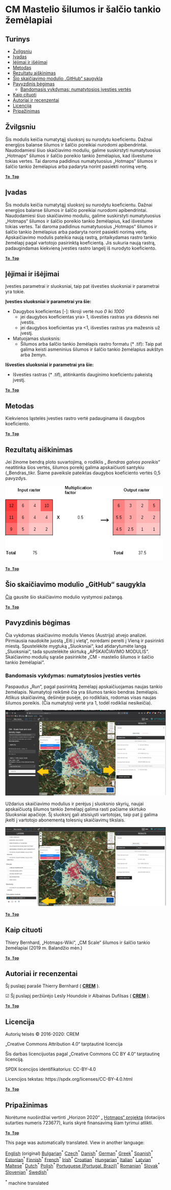 <h1><a class="anchor" id="cm-scale-heat-and-cool-density-maps" href="#cm-scale-heat-and-cool-density-maps"><i class="fa fa-link"></i></a>CM Mastelio šilumos ir šalčio tankio žemėlapiai</h1><h2><a class="anchor" id="table-of-contents" href="#table-of-contents"><i class="fa fa-link"></i></a> Turinys</h2><ul><li> <a href="#in-a-glance">Žvilgsniu</a></li><li> <a href="#introduction">Įvadas</a></li><li> <a href="#inputs-and-outputs">Įėjimai ir išėjimai</a></li><li> <a href="#method">Metodas</a></li><li> <a href="#interpretation-of-results">Rezultatų aiškinimas</a></li><li> <a href="#github-repository-of-this-calculation-module">Šio skaičiavimo modulio „GitHub“ saugykla</a></li><li> <a href="#sample-run">Pavyzdinis bėgimas</a><ul><li> <a href="#sample-run_test-run-default-input-values">Bandomasis vykdymas: numatytosios įvesties vertės</a></li></ul></li><li> <a href="#how-to-cite">Kaip cituoti</a></li><li> <a href="#authors-and-reviewers">Autoriai ir recenzentai</a></li><li> <a href="#license">Licencija</a></li><li> <a href="#acknowledgement">Pripažinimas</a></li></ul><h2><a class="anchor" id="in-a-glance" href="#in-a-glance"><i class="fa fa-link"></i></a> Žvilgsniu</h2><p> Šis modulis keičia numatytąjį sluoksnį su nurodytu koeficientu. Dažnai energijos balanse šilumos ir šalčio poreikiai nurodomi apibendrintai. Naudodamiesi šiuo skaičiavimo moduliu, galime suskirstyti numatytuosius „Hotmaps“ šilumos ir šalčio poreikio tankio žemėlapius, kad išvestume tokias vertes. Tai daroma padidinus numatytuosius „Hotmaps“ šilumos ir šalčio tankio žemėlapius arba padaryta norint pasiekti norimą vertę.</p><p> <a href="#table-of-contents"><strong><code>To Top</code></strong></a></p><h2><a class="anchor" id="introduction" href="#introduction"><i class="fa fa-link"></i></a> Įvadas</h2><p> Šis modulis keičia numatytąjį sluoksnį su nurodytu koeficientu. Dažnai energijos balanse šilumos ir šalčio poreikiai nurodomi apibendrintai. Naudodamiesi šiuo skaičiavimo moduliu, galime suskirstyti numatytuosius „Hotmaps“ šilumos ir šalčio poreikio tankio žemėlapius, kad išvestume tokias vertes. Tai daroma padidinus numatytuosius „Hotmaps“ šilumos ir šalčio tankio žemėlapius arba padaryta norint pasiekti norimą vertę. Apskaičiavimo modulis pateikia naują rastrą, pritaikydamas rastro tankio žemėlapį pagal vartotojo pasirinktą koeficientą. Jis sukuria naują rastrą, padaugindamas kiekvieną įvesties rastro langelį iš nurodyto koeficiento.</p><p> <a href="#table-of-contents"><strong><code>To Top</code></strong></a></p><h2><a class="anchor" id="inputs-and-outputs" href="#inputs-and-outputs"><i class="fa fa-link"></i></a> Įėjimai ir išėjimai</h2><p> Įvesties parametrai ir sluoksniai, taip pat išvesties sluoksniai ir parametrai yra tokie.</p><p> <strong>Įvesties sluoksniai ir parametrai yra šie:</strong></p><ul><li> Daugybos koeficientas [-]: tikroji vertė nuo <em><em>0</em></em> iki <em><em>1000</em></em><ul><li> jei daugybos koeficientas yra&gt; 1, išvesties rastras yra didesnis nei įvestis.</li><li> jei daugybos koeficientas yra &lt;1, išvesties rastras yra mažesnis už įvestį.</li></ul></li><li> Matuojamas sluoksnis:<ul><li> Šilumos arba šalčio tankio žemėlapis rastro formatu (* .tif): Taip pat galima keisti asmeninius šilumos ir šalčio tankio žemėlapius aukštyn arba žemyn.</li></ul></li></ul><p> <strong>Išvesties sluoksniai ir parametrai yra šie:</strong></p><ul><li> Išvesties rastras (* .tif), atitinkantis dauginimo koeficientu pakeistą įvestį.</li></ul><p> <a href="#table-of-contents"><strong><code>To Top</code></strong></a></p><h2><a class="anchor" id="method" href="#method"><i class="fa fa-link"></i></a> Metodas</h2><p> Kiekvienos ląstelės įvesties rastro vertė padauginama iš daugybos koeficiento.</p><p> <a href="#table-of-contents"><strong><code>To Top</code></strong></a></p><h2><a class="anchor" id="interpretation-of-results" href="#interpretation-of-results"><i class="fa fa-link"></i></a> Rezultatų aiškinimas</h2><p> Jei žinome bendrą ploto suvartojimą, o rodiklis „ <em>Bendras galvos poreikis“</em> neatitinka šios vertės, šilumos poreikį galima apskaičiuoti santykiu („Bendras_tikr. Šiame paveiksle pateiktas daugybos koeficiento vertės 0,5 pavyzdys.</p><img alt="Fig. 1-0" src="/images/Wiki_CM_scale.png" title="Pavadinkite vykdymo seansą"/><p> <a href="#table-of-contents"><strong><code>To Top</code></strong></a></p><h2><a class="anchor" id="github-repository-of-this-calculation-module" href="#github-repository-of-this-calculation-module"><i class="fa fa-link"></i></a> Šio skaičiavimo modulio „GitHub“ saugykla</h2><p> <a href="https://github.com/HotMaps/base_calculation_module">Čia</a> gausite šio skaičiavimo modulio vystymosi pažangą.</p><p> <a href="#table-of-contents"><strong><code>To Top</code></strong></a></p><h2><a class="anchor" id="sample-run" href="#sample-run"><i class="fa fa-link"></i></a> Pavyzdinis bėgimas</h2><p> Čia vykdomas skaičiavimo modulis Vienos (Austrija) atvejo analizei. Pirmiausia naudokite juostą „Eiti į vietą“, norėdami pereiti į Vieną ir pasirinkti miestą. Spustelėkite mygtuką „Sluoksniai“, kad atidarytumėte langą „Sluoksniai“, tada spustelėkite skirtuką „APSKAIČIAVIMO MODULIS“. Skaičiavimo modulių sąraše pasirinkite „CM - mastelio šilumos ir šalčio tankio žemėlapiai“.</p><h3><a class="anchor" id="test-run--default-input-values" href="#test-run--default-input-values"><i class="fa fa-link"></i></a> Bandomasis vykdymas: numatytosios įvesties vertės</h3><p> Paspaudus „Run“, pagal pasirinktą žemėlapį apskaičiuojamas naujas tankio žemėlapis. Numatytoji reikšmė čia yra šilumos tankio bendras žemėlapis. Atlikus skaičiavimą, dešinėje pusėje, po rodikliais, rodomas visas naujas šilumos poreikis. (Čia numatytoji vertė yra 1, todėl rodikliai nesikeičia).</p><img src="/en/CM-Scale-heat-and-cool-density-maps/picture1.jpg"/><p> Uždarius skaičiavimo modulius ir perėjus į sluoksnio skyrių, naujai apskaičiuotą šilumos tankio žemėlapį galima rasti pačiame skirtuko Sluoksniai apačioje. Šį sluoksnį gali atsisiųsti vartotojas, taip pat jį galima įkelti į vartotojo abonementą tolesnių skaičiavimų tikslais.</p><img src="/en/CM-Scale-heat-and-cool-density-maps/picture2.jpg"/><p> <a href="#table-of-contents"><strong><code>To Top</code></strong></a></p><h2><a class="anchor" id="how-to-cite" href="#how-to-cite"><i class="fa fa-link"></i></a> Kaip cituoti</h2><p> Thiery Bernhard, „Hotmaps-Wiki“, „CM Scale“ šilumos ir šalčio tankio žemėlapiai (2019 m. Balandžio mėn.)</p><p> <a href="#table-of-contents"><strong><code>To Top</code></strong></a></p><h2><a class="anchor" id="authors-and-reviewers" href="#authors-and-reviewers"><i class="fa fa-link"></i></a> Autoriai ir recenzentai</h2><p> Šį puslapį parašė Thierry Bernhard ( <strong><a href="https://www.crem.ch/">CREM</a></strong> ).</p><p> ☑ Šį puslapį peržiūrėjo Lesly Houndole ir Albainas Dufilsas ( <strong><a href="https://www.crem.ch/">CREM</a></strong> ).</p><p> <a href="#table-of-contents"><strong><code>To Top</code></strong></a></p><h2><a class="anchor" id="license" href="#license"><i class="fa fa-link"></i></a> Licencija</h2><p> Autorių teisės © 2016-2020: CREM</p><p> „Creative Commons Attribution 4.0“ tarptautinė licencija</p><p> Šis darbas licencijuotas pagal „Creative Commons CC BY 4.0“ tarptautinę licenciją.</p><p> SPDX licencijos identifikatorius: CC-BY-4.0</p><p> Licencijos tekstas: https://spdx.org/licenses/CC-BY-4.0.html</p><p> <a href="#table-of-contents"><strong><code>To Top</code></strong></a></p><h2><a class="anchor" id="acknowledgement" href="#acknowledgement"><i class="fa fa-link"></i></a> Pripažinimas</h2><p> Norėtume nuoširdžiai vertinti „Horizon 2020“ „ <a href="https://www.hotmaps-project.eu">Hotmaps“ projektą</a> (dotacijos sutarties numeris 723677), kuris skyrė finansavimą šiam tyrimui atlikti.</p><p> <a href="#table-of-contents"><strong><code>To Top</code></strong></a></p>
<!--- THIS IS A SUPER UNIQUE IDENTIFIER -->

This page was automatically translated. View in another language:

[English](../en/CM-Scale-heat-and-cool-density-maps) (original) [Bulgarian](../bg/CM-Scale-heat-and-cool-density-maps)<sup>\*</sup> [Czech](../cs/CM-Scale-heat-and-cool-density-maps)<sup>\*</sup> [Danish](../da/CM-Scale-heat-and-cool-density-maps)<sup>\*</sup> [German](../de/CM-Scale-heat-and-cool-density-maps)<sup>\*</sup> [Greek](../el/CM-Scale-heat-and-cool-density-maps)<sup>\*</sup> [Spanish](../es/CM-Scale-heat-and-cool-density-maps)<sup>\*</sup> [Estonian](../et/CM-Scale-heat-and-cool-density-maps)<sup>\*</sup> [Finnish](../fi/CM-Scale-heat-and-cool-density-maps)<sup>\*</sup> [French](../fr/CM-Scale-heat-and-cool-density-maps)<sup>\*</sup> [Irish](../ga/CM-Scale-heat-and-cool-density-maps)<sup>\*</sup> [Croatian](../hr/CM-Scale-heat-and-cool-density-maps)<sup>\*</sup> [Hungarian](../hu/CM-Scale-heat-and-cool-density-maps)<sup>\*</sup> [Italian](../it/CM-Scale-heat-and-cool-density-maps)<sup>\*</sup>  [Latvian](../lv/CM-Scale-heat-and-cool-density-maps)<sup>\*</sup> [Maltese](../mt/CM-Scale-heat-and-cool-density-maps)<sup>\*</sup> [Dutch](../nl/CM-Scale-heat-and-cool-density-maps)<sup>\*</sup> [Polish](../pl/CM-Scale-heat-and-cool-density-maps)<sup>\*</sup> [Portuguese (Portugal, Brazil)](../pt/CM-Scale-heat-and-cool-density-maps)<sup>\*</sup> [Romanian](../ro/CM-Scale-heat-and-cool-density-maps)<sup>\*</sup> [Slovak](../sk/CM-Scale-heat-and-cool-density-maps)<sup>\*</sup> [Slovenian](../sl/CM-Scale-heat-and-cool-density-maps)<sup>\*</sup> [Swedish](../sv/CM-Scale-heat-and-cool-density-maps)<sup>\*</sup> 

<sup>\*</sup> machine translated
